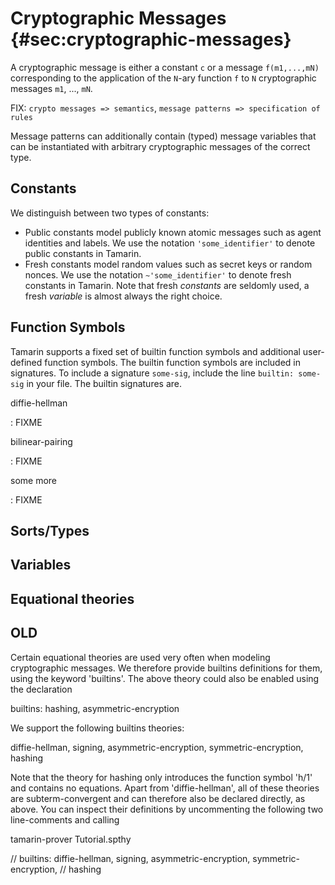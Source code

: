 Cryptographic Messages {#sec:cryptographic-messages}
======================

A cryptographic message is either a constant `c` or a message `f(m1,...,mN)`
corresponding to the application of the `N`-ary function `f` to `N` cryptographic
messages `m1`, ..., `mN`.

FIX: `crypto messages => semantics`, `message patterns => specification of rules`

Message patterns can additionally contain (typed) message
variables that can be instantiated with arbitrary cryptographic messages of the
correct type.


Constants
---------

We distinguish between two types of constants:

* Public constants model publicly known atomic messages such as agent
  identities and labels. We use the notation `'some_identifier'` to denote public
  constants in Tamarin.
* Fresh constants model random values such as secret keys or random
  nonces. We use the notation `~'some_identifier'` to denote fresh
  constants in Tamarin. Note that fresh *constants* are seldomly used, a fresh
  *variable* is almost always the right choice.

Function Symbols
----------------

Tamarin supports a fixed set of builtin function symbols and additional user-defined
function symbols. The builtin function symbols are included in signatures. To include
a signature `some-sig`, include the line `builtin: some-sig` in your file. The
builtin signatures are.

diffie-hellman

: FIXME

bilinear-pairing

: FIXME

some more

: FIXME




Sorts/Types
-----------

Variables
---------

Equational theories
-------------------

OLD
---




Certain equational theories are used very often when modeling
cryptographic messages. We therefore provide builtins definitions for
them, using the keyword 'builtins'. The above theory could also be
enabled using the declaration

  builtins: hashing, asymmetric-encryption

We support the following builtins theories:

  diffie-hellman, signing, asymmetric-encryption, symmetric-encryption,
  hashing



Note that the theory for hashing only introduces the function symbol 'h/1'
and contains no equations.
Apart from 'diffie-hellman', all of these theories are subterm-convergent and
can therefore also be declared directly, as above. You can inspect their
definitions by uncommenting the following two line-comments and calling

  tamarin-prover Tutorial.spthy

// builtins: diffie-hellman, signing, asymmetric-encryption, 
symmetric-encryption,
//          hashing




